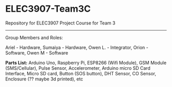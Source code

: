 # ELEC3907-Team3C
Repository for ELEC3907 Project Course for Team 3

--- 

Group Members and Roles:

Ariel - Hardware, 
Sumaiya - Hardware, 
Owen L. - Integrator, 
Orion - Software, 
Owen M - Software


**Parts List:**
Arduino Uno, 
Raspberry Pi, 
ESP8266 (Wifi Module), 
GSM Module (SMS/Cellular),
Pulse Sensor, 
Accelerometer,
Arduino micro SD Card Interface,
Micro SD card,
Button (SOS button), 
DHT Sensor,
CO Sensor,
Enclosure (?? maybe 3d printed),
etc
